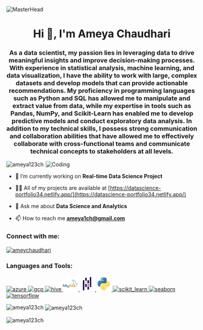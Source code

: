 ![MasterHead](https://images.squarespace-cdn.com/content/v1/6047ca3c6bae4359c8fdca85/1615321348433-U0P7ALKF0CLK5X6EJKT7/Google_Cloud_DataAnalytics-Bannergif.gif?format=2500w)
<h1 align="center">Hi 👋, I'm Ameya Chaudhari</h1>
<h3 align="center">As a data scientist, my passion lies in leveraging data to drive meaningful insights and improve decision-making processes. With experience in statistical analysis, machine learning, and data visualization, I have the ability to work with large, complex datasets and develop models that can provide actionable recommendations.
My proficiency in programming languages such as Python and SQL has allowed me to manipulate and extract value from data, while my expertise in tools such as Pandas, NumPy, and Scikit-Learn has enabled me to develop predictive models and conduct exploratory data analysis.
In addition to my technical skills, I possess strong communication and collaboration abilities that have allowed me to effectively collaborate with cross-functional teams and communicate technical concepts to stakeholders at all levels.</h3>
<img align="right" alt="Coding" width="400" src="https://149695847.v2.pressablecdn.com/wp-content/uploads/2018/12/developer-dribbble.gif">
<p align="left"> <img src="https://komarev.com/ghpvc/?username=ameya123ch&label=Profile%20views&color=0e75b6&style=flat" alt="ameya123ch" /> </p>

- 🔭 I’m currently working on **Real-time Data Science Project**

- 👨‍💻 All of my projects are available at [https://datascience-portfolio34.netlify.app/](https://datascience-portfolio34.netlify.app/)

- 💬 Ask me about **Data Science and Analytics**

- 📫 How to reach me **ameya1ch@gmail.com**

<h3 align="left">Connect with me:</h3>
<p align="left">
<a href="https://linkedin.com/in/ameychaudhari" target="blank"><img align="center" src="https://raw.githubusercontent.com/rahuldkjain/github-profile-readme-generator/master/src/images/icons/Social/linked-in-alt.svg" alt="ameychaudhari" height="30" width="40" /></a>
</p>

<h3 align="left">Languages and Tools:</h3>
<p align="left"> <a href="https://azure.microsoft.com/en-in/" target="_blank" rel="noreferrer"> <img src="https://www.vectorlogo.zone/logos/microsoft_azure/microsoft_azure-icon.svg" alt="azure" width="40" height="40"/> </a> <a href="https://cloud.google.com" target="_blank" rel="noreferrer"> <img src="https://www.vectorlogo.zone/logos/google_cloud/google_cloud-icon.svg" alt="gcp" width="40" height="40"/> </a> <a href="https://hive.apache.org/" target="_blank" rel="noreferrer"> <img src="https://www.vectorlogo.zone/logos/apache_hive/apache_hive-icon.svg" alt="hive" width="40" height="40"/> </a> <a href="https://www.mysql.com/" target="_blank" rel="noreferrer"> <img src="https://raw.githubusercontent.com/devicons/devicon/master/icons/mysql/mysql-original-wordmark.svg" alt="mysql" width="40" height="40"/> </a> <a href="https://pandas.pydata.org/" target="_blank" rel="noreferrer"> <img src="https://raw.githubusercontent.com/devicons/devicon/2ae2a900d2f041da66e950e4d48052658d850630/icons/pandas/pandas-original.svg" alt="pandas" width="40" height="40"/> </a> <a href="https://www.python.org" target="_blank" rel="noreferrer"> <img src="https://raw.githubusercontent.com/devicons/devicon/master/icons/python/python-original.svg" alt="python" width="40" height="40"/> </a> <a href="https://scikit-learn.org/" target="_blank" rel="noreferrer"> <img src="https://upload.wikimedia.org/wikipedia/commons/0/05/Scikit_learn_logo_small.svg" alt="scikit_learn" width="40" height="40"/> </a> <a href="https://seaborn.pydata.org/" target="_blank" rel="noreferrer"> <img src="https://seaborn.pydata.org/_images/logo-mark-lightbg.svg" alt="seaborn" width="40" height="40"/> </a> <a href="https://www.tensorflow.org" target="_blank" rel="noreferrer"> <img src="https://www.vectorlogo.zone/logos/tensorflow/tensorflow-icon.svg" alt="tensorflow" width="40" height="40"/> </a> </p>

<p><img align="left" src="https://github-readme-stats.vercel.app/api/top-langs?username=ameya123ch&show_icons=true&locale=en&layout=compact" alt="ameya123ch" /></p>

<p>&nbsp;<img align="center" src="https://github-readme-stats.vercel.app/api?username=ameya123ch&show_icons=true&locale=en" alt="ameya123ch" /></p>

<p><img align="center" src="https://github-readme-streak-stats.herokuapp.com/?user=ameya123ch&" alt="ameya123ch" /></p>
